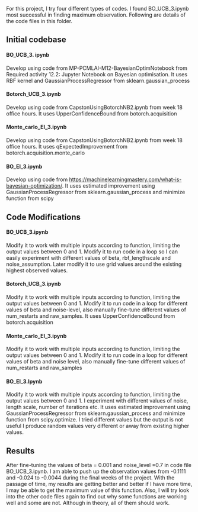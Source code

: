 For this project, I try four different types of codes. I found BO_UCB_3.ipynb most successful in finding maximum observation. Following are details of the code files in this folder. 
 
## Initial codebase 

#### BO_UCB_3. ipynb 
Develop using code from MP-PCMLAI-M12-BayesianOptimNotebook from Required activity 12.2: Jupyter Notebook on Bayesian optimisation. It uses RBF kernel and GaussianProcessRegressor from sklearn.gaussian_process 

#### Botorch_UCB_3.ipynb  
Develop using code from CapstonUsingBotorchNB2.ipynb from week 18 office hours. It uses UpperConfidenceBound from botorch.acquisition 

#### Monte_carlo_EI_3.ipynb 
Develop using code from CapstonUsingBotorchNB2.ipynb from week 18 office hours. It uses  qExpectedImprovement from botorch.acquisition.monte_carlo 

#### BO_EI_3.ipynb 
Develop using code from https://machinelearningmastery.com/what-is-bayesian-optimization/. It uses estimated improvement using GaussianProcessRegressor from sklearn.gaussian_process and minimize function from scipy 

## Code Modifications 

#### BO_UCB_3.ipynb  
Modify it to work with multiple inputs according to function, limiting the output values between 0 and 1. Modify it to run code in a loop so I can easily experiment with different values of beta, rbf_lengthscale and noise_assumption.  Later modify it to use grid values around the existing highest observed values. 

#### Botorch_UCB_3.ipynb 
Modify it to work with multiple inputs according to function, limiting the output values between 0 and 1. Modify it to run code in a loop for different values of beta and noise-level, also manually fine-tune different values of num_restarts and raw_samples. It uses UpperConfidenceBound from botorch.acquisition 

#### Monte_carlo_EI_3.ipynb 
Modify it to work with multiple inputs according to function, limiting the output values between 0 and 1. Modify it to run code in a loop for different values of beta and noise level, also manually fine-tune different values of num_restarts and raw_samples 

#### BO_EI_3.Ipynb 
Modify it to work with multiple inputs according to function, limiting the output values between 0 and 1. I experiment with different values of noise, length scale, number of iterations etc. It uses estimated improvement using GaussianProcessRegressor from sklearn.gaussian_process and minimize function from scipy.optimize. I tried different values but the output is not useful I produce random values very different or away from existing higher values. 
 
 
## Results 
After fine-tuning the values of beta = 0.001 and noise_level =0.7 in code file BO_UCB_3.ipynb. I am able to push up the observation values from -0.1111 and -0.024 to -0.0044 during the final weeks of the project. With the passage of time, my results are getting better and better if I have more time, I may be able to get the maximum value of this function. Also, I will try look into the other code files again to find out why some functions are working well and some are not. Although in theory, all of them should work. 
 


